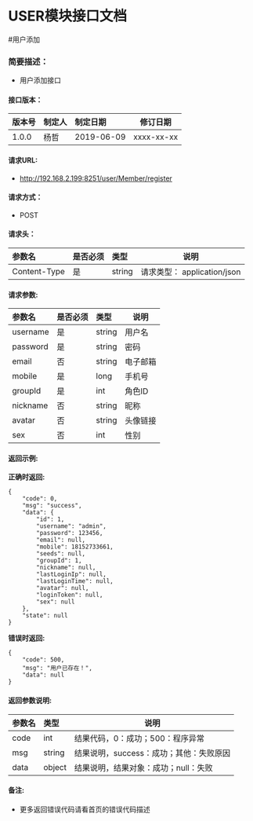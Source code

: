 # USER模块接口文档
#用户添加
### 简要描述：
- 用户添加接口

#### 接口版本：
|版本号|制定人|制定日期|修订日期|
|:----    |:---|:----- |-----   |
|1.0.0 |杨哲  |2019-06-09 |  xxxx-xx-xx |
#### 请求URL:
- http://192.168.2.199:8251/user/Member/register

#### 请求方式：
- POST

#### 请求头：

|参数名|是否必须|类型|说明|
|:----    |:---|:----- |-----   |
|Content-Type |是  |string |请求类型： application/json   |

#### 请求参数:
|参数名|是否必须|类型|说明|
|:----    |:---|:----- |-----   |
|username |是  |string |用户名   |
|password |是  |string | 密码    |
|email |否  |string | 电子邮箱    |
|mobile |是  |long | 手机号    |
|groupId |是  |int | 角色ID    |
|nickname |否  |string | 昵称    |
|avatar |否  |string | 头像链接    |
|sex |否  |int | 性别    |
#### 返回示例:
**正确时返回:**

```
{
    "code": 0,
    "msg": "success",
    "data": {
        "id": 1,
        "username": "admin",
        "password": 123456,
        "email": null,
        "mobile": 18152733661,
        "seeds": null,
        "groupId": 1,
        "nickname": null,
        "lastLoginIp": null,
        "lastLoginTime": null,
        "avatar": null,
        "loginToken": null,
        "sex": null
    },
    "state": null
}
```
**错误时返回:**
```
{
    "code": 500,
    "msg": "用户已存在！",
    "data": null
}
```
#### 返回参数说明:

|参数名|类型|说明|
|:-----  |:-----|-----                           |
|code |int   |结果代码，0：成功；500：程序异常  |
|msg |string   |结果说明，success：成功；其他：失败原因  |
|data |object   |结果说明，结果对象：成功；null：失败  |

#### 备注:

- 更多返回错误代码请看首页的错误代码描述
